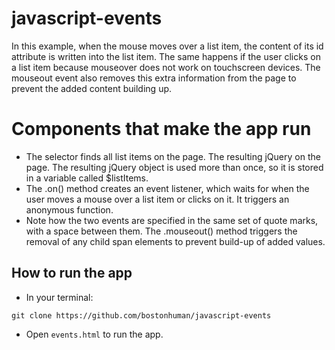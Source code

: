 # javascript-events
In this example, when the mouse moves over a list item, the content of its id attribute is written into the list item. The same happens if the user clicks on a list item because mouseover does not work on touchscreen devices. The mouseout event also removes this extra information from the page to prevent the added content building up.

# Components that make the app run

* The selector finds all list items on the page. The resulting jQuery on the page. The resulting jQuery object is used more than once, so it is stored in a variable called $listItems.
* The .on() method creates an event listener, which waits for when the user moves a mouse over a list item or clicks on it. It triggers an anonymous function.
* Note how the two events are specified in the same set of quote marks, with a space between them. The .mouseout() method triggers the removal of any child span elements to prevent build-up of added values.

## How to run the app
* In your terminal:
```
git clone https://github.com/bostonhuman/javascript-events
```
* Open `events.html` to run the app.
